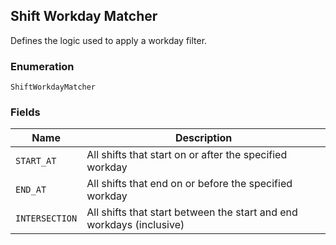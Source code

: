 ## Shift Workday Matcher

Defines the logic used to apply a workday filter.

### Enumeration

`ShiftWorkdayMatcher`

### Fields

| Name | Description |
|  --- | --- |
| `START_AT` | All shifts that start on or after the specified workday |
| `END_AT` | All shifts that end on or before the specified workday |
| `INTERSECTION` | All shifts that start between the start and end workdays (inclusive) |

